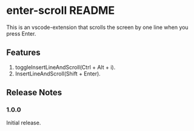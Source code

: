 # enter-scroll README

This is an vscode-extension that scrolls the screen by one line when you press Enter.

## Features
1. toggleInsertLineAndScroll(Ctrl + Alt + i).
2. InsertLineAndScroll(Shift + Enter).

## Release Notes

### 1.0.0

Initial release.
